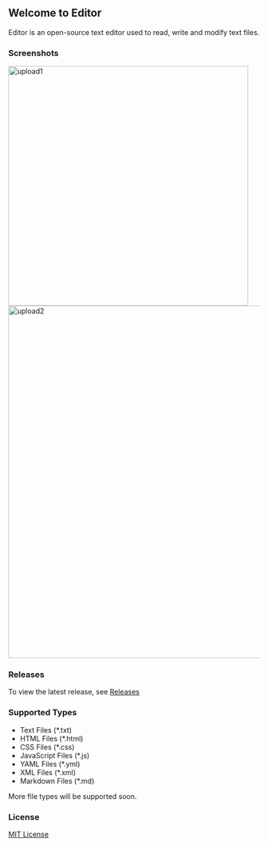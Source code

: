 ## Welcome to Editor
Editor is an open-source text editor used to read, write and modify text files.

### Screenshots
<img width="481" alt="upload1" src="https://user-images.githubusercontent.com/39607018/131180950-cae5ea21-e807-4c97-b7ee-a503f15b4ea2.PNG">
<br>
<img width="707" alt="upload2" src="https://user-images.githubusercontent.com/39607018/131184535-20043dc7-30ae-46ce-bc8b-852e63a51955.PNG">

### Releases
To view the latest release, see [Releases](https://github.com/mebsic/Editor/releases/latest)

### Supported Types
- Text Files (*.txt)
- HTML Files (*.html)
- CSS Files (*.css)
- JavaScript Files (*.js)
- YAML Files (*.yml)
- XML Files (*.xml)
- Markdown Files (*.md)

More file types will be supported soon.

### License
[MIT License](https://github.com/mebsic/Editor/blob/master/LICENSE)
